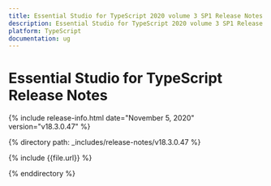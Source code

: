 ```yaml
---
title: Essential Studio for TypeScript 2020 volume 3 SP1 Release Notes  
description: Essential Studio for TypeScript 2020 volume 3 SP1 Release Notes  
platform: TypeScript
documentation: ug
---
```


# Essential Studio for TypeScript  Release Notes  

{% include release-info.html date="November 5, 2020"  version="v18.3.0.47" %} 


{% directory path: _includes/release-notes/v18.3.0.47 %}

{% include {{file.url}} %}

{% enddirectory %}